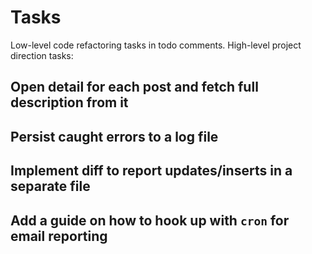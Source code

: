 # Tasks

Low-level code refactoring tasks in todo comments.
High-level project direction tasks:

## Open detail for each post and fetch full description from it

## Persist caught errors to a log file

## Implement diff to report updates/inserts in a separate file

## Add a guide on how to hook up with `cron` for email reporting
